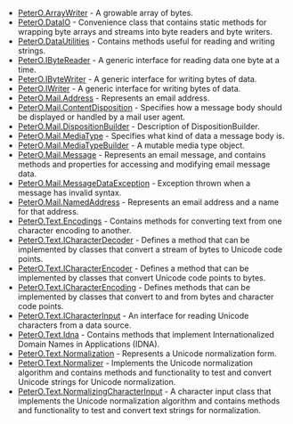 * [PeterO.ArrayWriter](PeterO.ArrayWriter.md) - A growable array of bytes.
 * [PeterO.DataIO](PeterO.DataIO.md) - Convenience class that contains static methods for             wrapping byte arrays and streams into byte readers and byte             writers.
 * [PeterO.DataUtilities](PeterO.DataUtilities.md) - Contains methods useful for reading and writing strings.
 * [PeterO.IByteReader](PeterO.IByteReader.md) - A generic interface for reading data one byte at a             time.
 * [PeterO.IByteWriter](PeterO.IByteWriter.md) - A generic interface for writing bytes of data.
 * [PeterO.IWriter](PeterO.IWriter.md) - A generic interface for writing bytes of data.
 * [PeterO.Mail.Address](PeterO.Mail.Address.md) - Represents an email address.
 * [PeterO.Mail.ContentDisposition](PeterO.Mail.ContentDisposition.md) - Specifies how a message body should be displayed or             handled by a mail user agent.
 * [PeterO.Mail.DispositionBuilder](PeterO.Mail.DispositionBuilder.md) - Description of DispositionBuilder.
 * [PeterO.Mail.MediaType](PeterO.Mail.MediaType.md) -
Specifies what kind of data a message body is.
 * [PeterO.Mail.MediaTypeBuilder](PeterO.Mail.MediaTypeBuilder.md) - A mutable media type object.
 * [PeterO.Mail.Message](PeterO.Mail.Message.md) -
Represents an email message, and contains methods and             properties for accessing and modifying email message data.
 * [PeterO.Mail.MessageDataException](PeterO.Mail.MessageDataException.md) - Exception thrown when a message has invalid             syntax.
 * [PeterO.Mail.NamedAddress](PeterO.Mail.NamedAddress.md) - Represents an email address and a name for that address.
 * [PeterO.Text.Encodings](PeterO.Text.Encodings.md) - Contains methods for converting text from one character             encoding to another.
 * [PeterO.Text.ICharacterDecoder](PeterO.Text.ICharacterDecoder.md) - Defines a method that can be implemented by classes that             convert a stream of bytes to Unicode code points.
 * [PeterO.Text.ICharacterEncoder](PeterO.Text.ICharacterEncoder.md) - Defines a method that can be implemented by classes that             convert Unicode code points to bytes.
 * [PeterO.Text.ICharacterEncoding](PeterO.Text.ICharacterEncoding.md) - Defines methods that can be implemented by classes that convert to and from bytes and character code points.
 * [PeterO.Text.ICharacterInput](PeterO.Text.ICharacterInput.md) - An interface for reading Unicode characters from a data             source.
 * [PeterO.Text.Idna](PeterO.Text.Idna.md) -
Contains methods that implement Internationalized Domain             Names in Applications (IDNA).
 * [PeterO.Text.Normalization](PeterO.Text.Normalization.md) - Represents a Unicode normalization form.
 * [PeterO.Text.Normalizer](PeterO.Text.Normalizer.md) -
Implements the Unicode normalization algorithm and contains             methods and functionality to test and convert Unicode strings for             Unicode normalization.
 * [PeterO.Text.NormalizingCharacterInput](PeterO.Text.NormalizingCharacterInput.md) -
A character input class that implements the Unicode             normalization algorithm and contains methods and functionality to             test and convert text strings for normalization.
